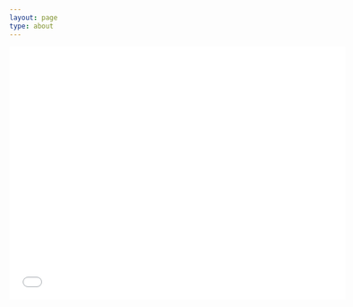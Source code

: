```yaml
---
layout: page
type: about
---
```


<iframe width="600" height="450" src="{https://haddolab.github.io/about/}" frameborder="0" scrolling="no" align="center"> <p> 브라우저가 iframe 요소를 지원하지 않습니다. </p></iframe>
